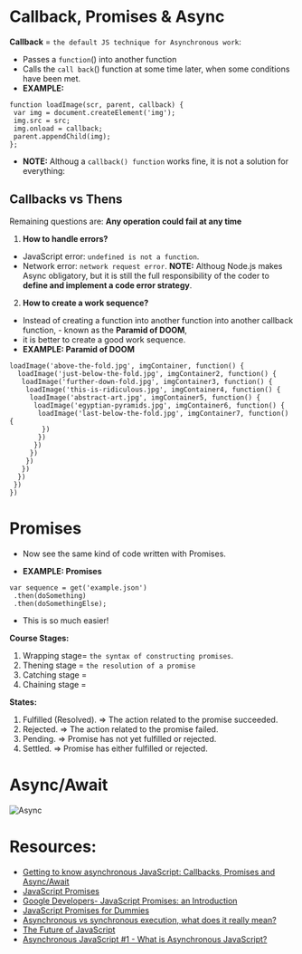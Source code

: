 # Callback, Promises & Async

__Callback__ = `the default JS technique for Asynchronous work`: 
- Passes a `function`() into another function 
- Calls the `call back`() function at some time later, when some conditions have been met.
- __EXAMPLE:__
```
function loadImage(scr, parent, callback) {
 var img = document.createElement('img');
 img.src = src;
 img.onload = callback;
 parent.appendChild(img);
};
```
- __NOTE:__ Althoug a `callback() function` works fine, it is not a solution for everything:

## Callbacks vs Thens
Remaining questions are: __Any operation could fail at any time__

1) __How to handle errors?__ 
- JavaScript error: `undefined is not a function`.
- Network error: `network request error`.
__NOTE:__ Althoug Node.js makes Async obligatory, but it is still the full responsibility of the coder to __define and implement a code error strategy__.

2) __How to create a work sequence?__

- Instead of creating a function into another function into another callback function, - known as the __Paramid of DOOM__, 
- it is better to create a good work sequence.
- __EXAMPLE: Paramid of DOOM__
```
loadImage('above-the-fold.jpg', imgContainer, function() {
  loadImage('just-below-the-fold.jpg', imgContainer2, function() {
   loadImage('further-down-fold.jpg', imgContainer3, function() {
    loadImage('this-is-ridiculous.jpg', imgContainer4, function() {
     loadImage('abstract-art.jpg', imgContainer5, function() {
      loadImage('egyptian-pyramids.jpg', imgContainer6, function() {
       loadImage('last-below-the-fold.jpg', imgContainer7, function() {
        })
       })
      })
     })
    })
   })
  })
 })
})
```
# Promises 
- Now see the same kind of code written with Promises.

- __EXAMPLE: Promises__
```
var sequence = get('example.json')
 .then(doSomething)
 .then(doSomethingElse);
```
- This is so much easier!

__Course Stages:__
1. Wrapping stage= `the syntax of constructing promises`.
2. Thening stage = `the resolution of a promise`
3. Catching stage = 
4. Chaining stage = 

__States:__
1. Fulfilled (Resolved). => The action related to the promise succeeded.
2. Rejected. => The action related to the promise failed.
3. Pending. => Promise has not yet fulfilled or rejected.
4. Settled. => Promise has either fulfilled or rejected.

 # Async/Await
 ![Async](https://github.com/dianavile/Code-Notes/blob/master/img/Async.png)
 
# Resources:
- [Getting to know asynchronous JavaScript: Callbacks, Promises and Async/Await](https://medium.com/codebuddies/getting-to-know-asynchronous-javascript-callbacks-promises-and-async-await-17e0673281ee)
- [JavaScript Promises](https://davidwalsh.name/promises)
- [Google Developers- JavaScript Promises: an Introduction](https://developers.google.com/web/fundamentals/primers/promises)
- [JavaScript Promises for Dummies](https://scotch.io/tutorials/javascript-promises-for-dummies)
- [Asynchronous vs synchronous execution, what does it really mean?](https://stackoverflow.com/questions/748175/asynchronous-vs-synchronous-execution-what-does-it-really-mean)
- [The Future of JavaScript](https://github.com/dianavile/Code-Notes/blob/master/img/future_of_js_2018_progress.pdf)
- [Asynchronous JavaScript #1 - What is Asynchronous JavaScript?](https://www.youtube.com/watch?v=YxWMxJONp7E&list=PL4cUxeGkcC9jAhrjtZ9U93UMIhnCc44MH)
